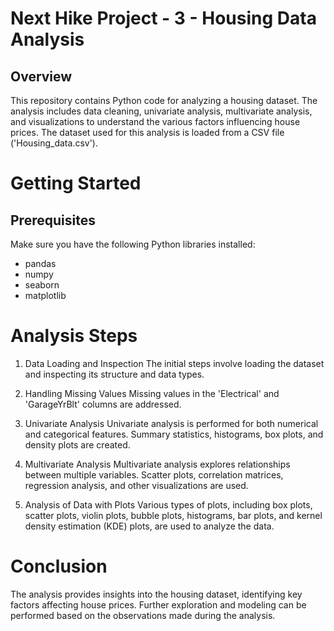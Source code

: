 # Next Hike Project - 3 - Housing Data Analysis

## Overview

This repository contains Python code for analyzing a housing dataset. The analysis includes data cleaning, univariate analysis, multivariate analysis, and visualizations to understand the various factors influencing house prices. The dataset used for this analysis is loaded from a CSV file ('Housing_data.csv').

# Getting Started

## Prerequisites

Make sure you have the following Python libraries installed:
- pandas
- numpy
- seaborn
- matplotlib

# Analysis Steps
1. Data Loading and Inspection
The initial steps involve loading the dataset and inspecting its structure and data types.

2. Handling Missing Values
Missing values in the 'Electrical' and 'GarageYrBlt' columns are addressed.

3. Univariate Analysis
Univariate analysis is performed for both numerical and categorical features. Summary statistics, histograms, box plots, and density plots are created.

4. Multivariate Analysis
Multivariate analysis explores relationships between multiple variables. Scatter plots, correlation matrices, regression analysis, and other visualizations are used.

5. Analysis of Data with Plots
Various types of plots, including box plots, scatter plots, violin plots, bubble plots, histograms, bar plots, and kernel density estimation (KDE) plots, are used to analyze the data.

# Conclusion
The analysis provides insights into the housing dataset, identifying key factors affecting house prices. Further exploration and modeling can be performed based on the observations made during the analysis.
